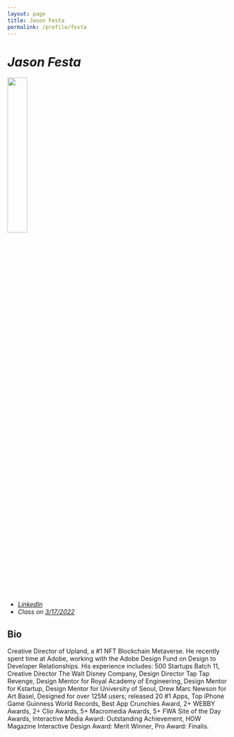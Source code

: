 ```yaml
---
layout: page
title: Jason Festa
permalink: /profile/festa
---
```


# _Jason Festa_

<img src="{{ relBase }}../assets/images/profile-pics/Jason Festa.jpeg" width="30%" />

- _[LinkedIn](https://www.linkedin.com/in/jasonfesta/)_
- _Class on [3/17/2022](../schedule)_

## Bio

Creative Director of Upland, a #1 NFT Blockchain Metaverse. He recently spent time at Adobe, working with the Adobe Design Fund on Design to Developer Relationships. His experience includes: 500 Startups Batch 11, Creative Director The Walt Disney Company, Design Director Tap Tap Revenge, Design Mentor for Royal Academy of Engineering, Design Mentor for Kstartup, Design Mentor for University of Seoul, Drew Marc Newson for Art Basel, Designed for over 125M users; released 20 #1 Apps, Top iPhone Game Guinness World Records, Best App Crunchies Award, 2+ WEBBY Awards, 2+ Clio Awards, 5+ Macromedia Awards, 5+ FWA Site of the Day Awards, Interactive Media Award: Outstanding Achievement, HOW Magazine Interactive Design Award: Merit Winner, Pro Award: Finalis.
